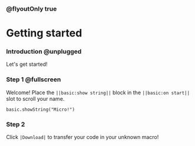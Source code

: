 ### @flyoutOnly true

# Getting started

### Introduction @unplugged

Let's get started!

### Step 1 @fullscreen

Welcome! Place the ``||basic:show string||`` block in the ``||basic:on start||`` slot to scroll your name.

```blocks
basic.showString("Micro!")
```

### Step 2

Click ``|Download|`` to transfer your code in your unknown macro!
